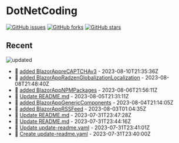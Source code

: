 # DotNetCoding

[![GitHub issues](https://img.shields.io/github/issues/akifmt/DotNetCoding)](https://github.com/akifmt/DotNetCoding/issues)
[![GitHub forks](https://img.shields.io/github/forks/akifmt/DotNetCoding)](https://github.com/akifmt/DotNetCoding/network)
[![GitHub stars](https://img.shields.io/github/stars/akifmt/DotNetCoding)](https://github.com/akifmt/DotNetCoding/stargazers)


## Recent

<!-- Latest_Commits_Start -->
![updated](https://img.shields.io/badge/Updated-Thu%20Aug%2010%202023%2021%3A42%3A02%20GMT%2B0000%20(Coordinated%20Universal%20Time)-blue.svg)
- :page_facing_up: [added BlazorAppreCAPTCHAv3](https://github.com/akifmt/DotNetCoding/commit/0e14be3531efd587900dc19ab587ef112f6eab6b) - 2023-08-10T21:35:36Z 
- :page_facing_up: [added BlazorAppRadzenGlobalizationLocalization](https://github.com/akifmt/DotNetCoding/commit/7518828bc508606b13460c978536684b549216d6) - 2023-08-08T21:48:40Z 
- :page_facing_up: [added BlazorAppNPMPackages](https://github.com/akifmt/DotNetCoding/commit/94c7c45cfa540d443d544ec0bf5898fa86f2348c) - 2023-08-06T21:56:11Z 
- :page_facing_up: [Update README.md](https://github.com/akifmt/DotNetCoding/commit/3d443f928406ab880598ba0722eef466059f65e3) - 2023-08-05T21:31:11Z 
- :page_facing_up: [added BlazorAppGenericComponents](https://github.com/akifmt/DotNetCoding/commit/95a567629ec79f80a05c018c1279267ce092951b) - 2023-08-04T21:14:05Z 
- :page_facing_up: [added BlazorAppRSSFeed](https://github.com/akifmt/DotNetCoding/commit/4e3cdf9caff38bebcd63872462d2b49f1aa9b305) - 2023-08-03T01:04:35Z 
- :page_facing_up: [Update README.md](https://github.com/akifmt/DotNetCoding/commit/9a0508d8fdda6d803906a915ebbd30b9b66cd176) - 2023-07-31T23:47:28Z 
- :page_facing_up: [Update README.md](https://github.com/akifmt/DotNetCoding/commit/b1db5c68b5f8b7a06e2520bde5ba2cbbaf320159) - 2023-07-31T23:44:16Z 
- :page_facing_up: [Update update-readme.yaml](https://github.com/akifmt/DotNetCoding/commit/b9038ea363efc03d2b8111f970efb22051baedf1) - 2023-07-31T23:41:01Z 
- :page_facing_up: [Create update-readme.yaml](https://github.com/akifmt/DotNetCoding/commit/f1cfd0cb8fd7b4ee6cf90f1dccd3cb426e0a867c) - 2023-07-31T23:40:00Z 
<!-- Latest_Commits_End -->

